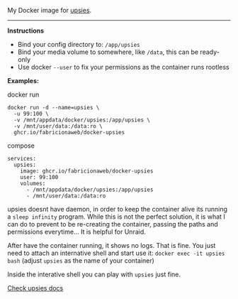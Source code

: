My Docker image for [upsies](https://codeberg.org/plotski/upsies).

---

**Instructions**

- Bind your config directory to: `/app/upsies`
- Bind your media volume to somewhere, like `/data`, this can be ready-only
- Use docker `--user` to fix your permissions as the container runs rootless

**Examples:**

docker run
```
docker run -d --name=upsies \
  -u 99:100 \
  -v /mnt/appdata/docker/upsies:/app/upsies \
  -v /mnt/user/data:/data:ro \
  ghcr.io/fabricionaweb/docker-upsies
```

compose
```
services:
  upsies:
    image: ghcr.io/fabricionaweb/docker-upsies
    user: 99:100
    volumes:
      - /mnt/appdata/docker/upsies:/app/upsies
      - /mnt/user/data:/data:ro
```

upsies doesnt have daemon, in order to keep the container alive its running a `sleep infinity` program.
While this is not the perfect solution, it is what I can do to prevent to be re-creating the container, passing the paths and permissions everytime...
It is helpful for Unraid.

After have the container running, it shows no logs. That is fine.
You just need to attach an internative shell and start use it: `docker exec -it upsies bash` (adjust `upsies` as the name of your container)

Inside the interative shell you can play with `upsies` just fine.

[Check upsies docs](https://upsies.readthedocs.io/en/stable/cli_reference.html)
